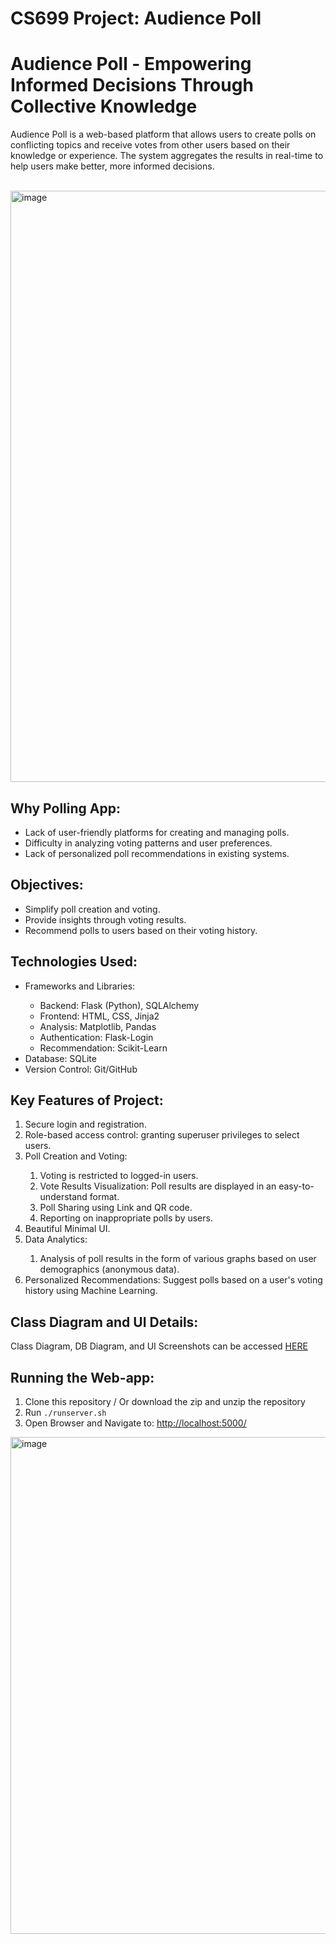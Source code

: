 # CS699 Project: Audience Poll
# Audience Poll - Empowering Informed Decisions Through Collective Knowledge

Audience Poll is a web-based platform that allows users to create polls on conflicting topics and receive votes from other users based on their knowledge or experience. The system aggregates the results in real-time to help users make better, more informed decisions.<br><br>

<img width="946" alt="image" src="https://github.com/user-attachments/assets/6c63c3a5-15df-4801-910a-c699ac6de621">

## Why Polling App:
<ul>
    <li>Lack of user-friendly platforms for creating and managing polls.</li>
    <li>Difficulty in analyzing voting patterns and user preferences.</li>
    <li>Lack of personalized poll recommendations in existing systems.</li>
</ul>


## Objectives:
<ul>
    <li>Simplify poll creation and voting.</li>
    <li>Provide insights through voting results.</li>
    <li>Recommend polls to users based on their voting history.</li>
</ul>

## Technologies Used:
<ul>
        <li>Frameworks and Libraries:</li>
        <ul>
            <li>Backend: Flask (Python), SQLAlchemy</li>
            <li>Frontend: HTML, CSS, Jinja2</li>
            <li>Analysis: Matplotlib, Pandas</li>
            <li>Authentication: Flask-Login</li>
            <li>Recommendation: Scikit-Learn</li>
        </ul>
        <li>Database: SQLite</li>
        <li>Version Control: Git/GitHub</li>
</ul>


## Key Features of Project:
<ol>
    <li>Secure login and registration.</li>
    <li>Role-based access control: granting superuser privileges to select users.</li>
    <li>Poll Creation and Voting:</li>
    <ol>
        <li>Voting is restricted to logged-in users.</li>
        <li>Vote Results Visualization: Poll results are displayed in an easy-to-understand format.</li>
        <li>Poll Sharing using Link and QR code.</li>
        <li>Reporting on inappropriate polls by users.</li>
    </ol>
    <li>Beautiful Minimal UI.</li>
    <li>Data Analytics:</li>
    <ol>
        <li>Analysis of poll results in the form of various graphs based on user demographics (anonymous data).</li>
    </ol>
    <li>Personalized Recommendations: Suggest polls based on a user's voting history using Machine Learning.</li>
</ol>

## Class Diagram and UI Details:
Class Diagram, DB Diagram, and UI Screenshots can be accessed <a href="https://github.com/VansilChauhan/cs699-project-audience-poll/tree/main/Screenshots">HERE</a>

## Running the Web-app:
1) Clone this repository / Or download the zip and unzip the repository
2) Run `./runserver.sh`
3) Open Browser and Navigate to: <a href="http://localhost:5000/">http://localhost:5000/</a>

<img width="795" alt="image" src="https://github.com/user-attachments/assets/9ef210b7-7def-49ae-8676-54c026d32954">


